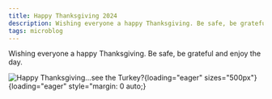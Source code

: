 ```yaml
---
title: Happy Thanksgiving 2024
description: Wishing everyone a happy Thanksgiving. Be safe, be grateful and enjoy the day.
tags: microblog
---
```


Wishing everyone a happy Thanksgiving. Be safe, be grateful and enjoy the day.

![Happy Thanksgiving...see the Turkey?](/assets/img/turkey.png){loading="eager" sizes="500px"}{loading="eager" style="margin: 0 auto;}
